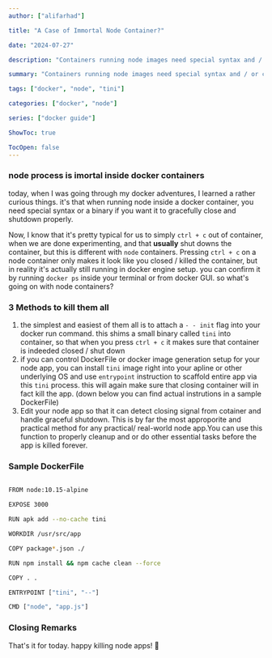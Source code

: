 ```yaml
---
author: ["alifarhad"]

title: "A Case of Immortal Node Container?"

date: "2024-07-27"

description: "Containers running node images need special syntax and / or commands to gracefully shutdown"

summary: "Containers running node images need special syntax and / or commands to gracefully shutdown"

tags: ["docker", "node", "tini"]

categories: ["docker", "node"]

series: ["docker guide"]

ShowToc: true

TocOpen: false
---
```


### node process is imortal inside docker containers

today, when I was going through my docker adventures, I learned a rather curious things. it's that when running node inside a docker container, you need special syntax or a binary if you want it to gracefully close and shutdown properly.

Now, I know that it's pretty typical for us to simply `ctrl + c` out of container, when we are done experimenting, and that **usually** shut downs the container, but this is different with `node` containers. Pressing `ctrl + c` on a node container only makes it look like you closed / killed the container, but in reality it's actually still running in docker engine setup. you can confirm it by running `docker ps` inside your terminal or from docker GUI. so what's going on with node containers?

### 3 Methods to kill them all

1.  the simplest and easiest of them all is to attach a `- - init` flag into your docker run command. this shims a small binary called `tini` into container, so that when you press `ctrl + c` it makes sure that container is indeeded closed / shut down
2.  if you can control DockerFile or docker image generation setup for your node app, you can install `tini` image right into your apline or other underlying OS and use `entrypoint` instruction to scaffold entire app via this `tini` process. this will again make sure that closing container will in fact kill the app. (down below you can find actual instrutions in a sample DockerFile)
3.  Edit your node app so that it can detect closing signal from cotainer and handle graceful shutdown. This is by far the most approporite and practical method for any practical/ real-world node app.You can use this function to properly cleanup and or do other essential tasks before the app is killed forever.

### Sample DockerFile

```sh

FROM node:10.15-alpine

EXPOSE 3000

RUN apk add --no-cache tini

WORKDIR /usr/src/app

COPY package*.json ./

RUN npm install && npm cache clean --force

COPY . .

ENTRYPOINT ["tini", "--"]

CMD ["node", "app.js"]
```

### Closing Remarks

That's it for today. happy killing node apps! 🫡
